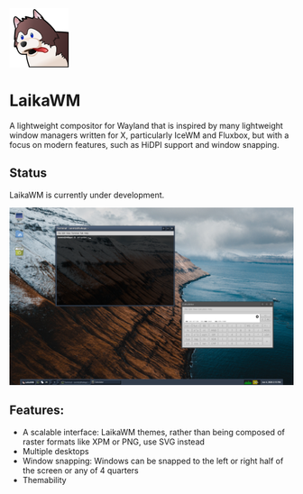 ![Laika Logo](https://raw.githubusercontent.com/ianmartinez/laikawm/master/logo/laika.png)

# LaikaWM
A lightweight compositor for Wayland that is inspired by many lightweight window managers written for X, particularly IceWM and Fluxbox, but with a focus on modern features, such as HiDPI support and window snapping.

## Status
LaikaWM is currently under development.

![Screenshot](https://raw.githubusercontent.com/ianmartinez/laikawm/master/LaikaWmMockup.png)

## Features: 
  - A scalable interface: LaikaWM themes, rather than being composed of raster formats like XPM or PNG, use SVG instead
  - Multiple desktops
  - Window snapping: Windows can be snapped to the left or right half of the screen or any of 4 quarters
  - Themability
